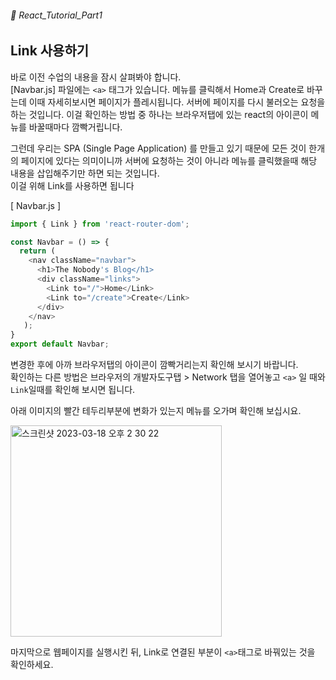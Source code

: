 ###### 🌵 React_Tutorial_Part1

## Link 사용하기 

바로 이전 수업의 내용을 잠시 살펴봐야 합니다.  
[Navbar.js] 파일에는 ```<a>``` 태그가 있습니다.  메뉴를 클릭해서 Home과 Create로 바꾸는데 이때 자세히보시면 페이지가 플레시됩니다. 서버에 페이지를 다시 불러오는 요청을 하는 것입니다. 
이걸 확인하는 방법 중 하나는 브라우저탭에 있는 react의 아이콘이 메뉴를 바꿀때마다 깜빡거립니다.  

그런데 우리는 SPA (Single Page Application) 를 만들고 있기 때문에 모든 것이 한개의 페이지에 있다는 의미이니까 서버에 요청하는 것이 아니라 메뉴를 클릭했을때 해당 내용을 삽입해주기만 하면 되는 것입니다.   
이걸 위해 Link를 사용하면 됩니다

[ Navbar.js ]
```javascript
import { Link } from 'react-router-dom';

const Navbar = () => {
  return ( 
    <nav className="navbar">
      <h1>The Nobody's Blog</h1>
      <div className="links">
        <Link to="/">Home</Link>
        <Link to="/create">Create</Link>
      </div>
    </nav>
   );
}
export default Navbar;
```
변경한 후에 아까 브라우저탭의 아이콘이 깜빡거리는지 확인해 보시기 바랍니다.   
확인하는 다른 방법은 브라우저의 개발자도구탭 > Network 탭을 열어놓고 ```<a>``` 일 때와  ```Link```일때를 확인해 보시면 됩니다.  

아래 이미지의 빨간 테두리부분에 변화가 있는지 메뉴를 오가며 확인해 보십시요. 

<img width="338" alt="스크린샷 2023-03-18 오후 2 30 22" src="https://user-images.githubusercontent.com/48478079/226087216-8c3df23f-d887-4390-aee6-3cf99b530da6.png">

마지막으로 웹페이지를 실행시킨 뒤, Link로 연결된 부분이 ```<a>```태그로 바꿔있는 것을 확인하세요. 


